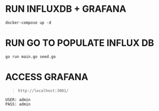 # RUN INFLUXDB + GRAFANA
```
docker-compose up -d
```

# RUN GO TO POPULATE INFLUX DB
```
go run main.go seed.go
```

# ACCESS GRAFANA

>  `http://localhost:3001/`

```
USER: admin
PASS: admin
```
